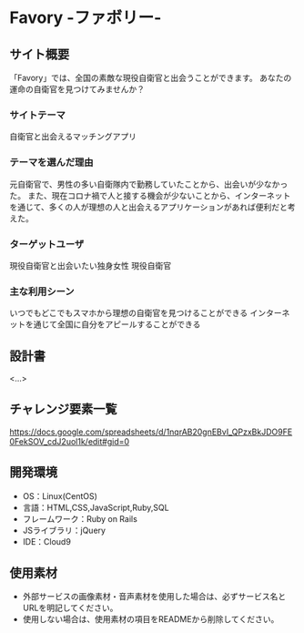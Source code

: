 # Favory -ファボリー-

## サイト概要
「Favory」では、全国の素敵な現役自衛官と出会うことができます。
あなたの運命の自衛官を見つけてみませんか？

### サイトテーマ
自衛官と出会えるマッチングアプリ

### テーマを選んだ理由
元自衛官で、男性の多い自衛隊内で勤務していたことから、出会いが少なかった。
また、現在コロナ禍で人と接する機会が少ないことから、インターネットを通じて、多くの人が理想の人と出会えるアプリケーションがあれば便利だと考えた。

### ターゲットユーザ
現役自衛官と出会いたい独身女性
現役自衛官

### 主な利用シーン
いつでもどこでもスマホから理想の自衛官を見つけることができる
インターネットを通じて全国に自分をアピールすることができる

## 設計書
<...>

## チャレンジ要素一覧
<https://docs.google.com/spreadsheets/d/1nqrAB20gnEBvI_QPzxBkJDO9FE0FekSOV_cdJ2uol1k/edit#gid=0>

## 開発環境
- OS：Linux(CentOS)
- 言語：HTML,CSS,JavaScript,Ruby,SQL
- フレームワーク：Ruby on Rails
- JSライブラリ：jQuery
- IDE：Cloud9

## 使用素材
- 外部サービスの画像素材・音声素材を使用した場合は、必ずサービス名とURLを明記してください。
- 使用しない場合は、使用素材の項目をREADMEから削除してください。